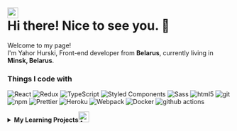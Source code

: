 <h1><img src="https://emojis.slackmojis.com/emojis/images/1643515207/12254/stockrocket.gif?1643515207" width="24"/><br /> Hi there! Nice to see you. 👋</h1>


<p>Welcome to my page! </br> I'm Yahor Hurski, Front-end developer from <b>Belarus</b>, currently living in <b>Minsk, Belarus</b>.</p>
<h3>Things I code with</h3>
<p>
  <img alt="React" src="https://img.shields.io/badge/-React-45b8d8?style=flat-square&logo=react&logoColor=white" />
  <img alt="Redux" src="https://img.shields.io/badge/-Redux-764ABC?style=flat-square&logo=redux&logoColor=white" />
  <img alt="TypeScript" src="https://img.shields.io/badge/-TypeScript-007ACC?style=flat-square&logo=typescript&logoColor=white" />
  <img alt="Styled Components" src="https://img.shields.io/badge/-Styled_Components-db7092?style=flat-square&logo=styled-components&logoColor=white" />
  <img alt="Sass" src="https://img.shields.io/badge/-Sass-CC6699?style=flat-square&logo=sass&logoColor=white" />
  <img alt="html5" src="https://img.shields.io/badge/-HTML5-E34F26?style=flat-square&logo=html5&logoColor=white" />
  <img alt="git" src="https://img.shields.io/badge/-Git-F05032?style=flat-square&logo=git&logoColor=white" />
  <img alt="npm" src="https://img.shields.io/badge/-NPM-CB3837?style=flat-square&logo=npm&logoColor=white" />
  <img alt="Prettier" src="https://img.shields.io/badge/-Prettier-F7B93E?style=flat-square&logo=prettier&logoColor=white" />
  <img alt="Heroku" src="https://img.shields.io/badge/-Heroku-430098?style=flat-square&logo=heroku&logoColor=white" />
  <img alt="Webpack" src="https://img.shields.io/badge/-Webpack-8DD6F9?style=flat-square&logo=webpack&logoColor=white" /> 
  <img alt="Docker" src="https://img.shields.io/badge/-Docker-46a2f1?style=flat-square&logo=docker&logoColor=white" />
  <img alt="github actions" src="https://img.shields.io/badge/-Github_Actions-2088FF?style=flat-square&logo=github-actions&logoColor=white" />
</p>

<!-- start work project section -->
<details>
<summary><b>My Learning Projects<picture><img alt="Arrow" src="https://emojis.slackmojis.com/emojis/images/1643515005/10345/arrow-right.gif?1643515005" width="24"/></picture></b></summary>
<table>
  <thead>
    <tr>
      <th>Project</th>
      <th>Skills used</th>
      <th>Description</th>
    </tr>
  </thead>
  <tbody>
    <tr>
      <td><a href='https://github.com/hrsk/samurai-way'>Social Network</a></td>
      <td>HTML, CSS, React, Redux, Typescript, Redux-Form, Formik, Axios, Jest</td>
      <td>This is my first project that started my programming training</td>
    </tr>
    <tr>
      <td><a href='https://hrsk.github.io/counter/'>Counter</a></td>
      <td>HTML, CSS, React, Redux, Typescript, Styled-Components</td>
      <td>It's a simple counter and counter with settings</td>
    </tr>
    <tr>
      <td><a href="https://github.com/hrsk/todolist-main">Todolist</a></td>
      <td>HTML, CSS, React, Redux, Redux Toolkit, Typescript, Formik, Axios, Jest, Material-UI</td>
      <td>write html cod here and the result will display there</td>
    </tr>
    </tbody>
</table>
</details>
<!-- end work project section -->
